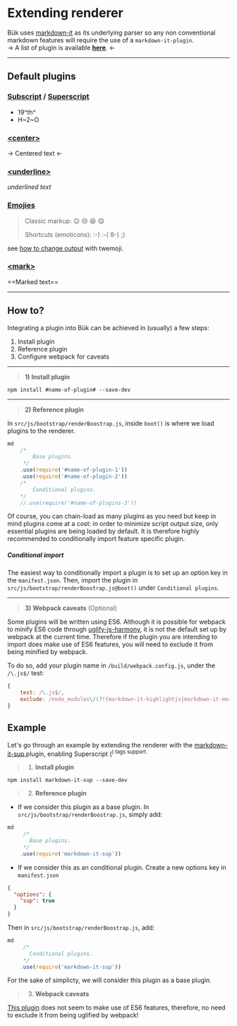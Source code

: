 # Extending renderer

Bük uses [markdown-it](https://github.com/markdown-it/markdown-it) as its underlying parser so any non conventional markdown features will require the use of a `markdown-it-plugin`.  
-> A list of plugin is available **[here](https://www.npmjs.com/browse/keyword/markdown-it-plugin)**. <-
 
--- 

## Default plugins

### [Subscript](https://github.com/markdown-it/markdown-it-sub) / [Superscript](https://github.com/markdown-it/markdown-it-sup)

- 19^th^
- H~2~O

### [\<center>](https://github.com/jay-hodgson/markdown-it-center-text)

-> Centered text <-

### [\<underline>](https://www.npmjs.com/package/markdown-it-underline)

_underlined text_

### [Emojies](https://github.com/markdown-it/markdown-it-emoji)

> Classic markup: :wink: :cry: :laughing: :yum:
>
> Shortcuts (emoticons): :-) :-( 8-) ;)

see [how to change output](https://github.com/markdown-it/markdown-it-emoji#change-output) with twemoji.

### [\<mark>](https://github.com/markdown-it/markdown-it-mark)

==Marked text==

--- 

## How to?

Integrating a plugin into Bük can be achieved in (usually) a few steps:
1) Install plugin
2) Reference plugin
3) Configure webpack for caveats

---

> **1) Install plugin**

`npm install #name-of-plugin# --save-dev` 

---

> **2) Reference plugin**

In `src/js/bootstrap/renderBoostrap.js`, inside `boot()` is where we load plugins to the renderer.

```javascript
md
    /*
        Base plugins.
     */
    .use(require('#name-of-plugin-1'))
    .use(require('#name-of-plugin-2'))
    /*
        Conditional plugins.
    */
    //.use(require('#name-of-plugins-3'))
```

Of course, you can chain-load as many plugins as you need but keep in mind plugins come at a cost: in order to minimize script output size, only essential plugins are being loaded by default.
It is therefore highly recommended to conditionally import feature specific plugin.

##### Conditional import

The easiest way to conditionally import a plugin is to set up an option key in the `manifest.json`. Then, import the plugin in `src/js/bootstrap/renderBoostrap.js@boot()` under `Conditional plugins`.
 
--- 

> **3) Webpack caveats** (Optional)

Some plugins will be written using ES6. Although it is possible for webpack to minify ES6 code through [uglify-js-harmony](https://www.npmjs.com/package/uglify-js-harmony), it is not the default set up by webpack at the current time.
Therefore if the plugin you are intending to import does make use of ES6 features, you will need to exclude it from being minified by webpack.

To do so, add your plugin name in `/build/webpack.config.js`, under the `/\.js$/` test:
 
```javascript
{
    test: /\.js$/,
    exclude: /node_modules\/(?!(markdown-it-highlightjs|markdown-it-mermaid)\/).*/
}
```

## Example

Let's go through an example by extending the renderer with the [markdown-it-sup ](https://www.npmjs.com/package/markdown-it-sup) plugin, enabling Superscript (<sup>) tags support.

> 1) **Install plugin**

`npm install markdown-it-sup --save-dev `

> 2) **Reference plugin**

* If we consider this plugin as a base plugin. 
In `src/js/bootstrap/renderBoostrap.js`, simply add:

```javascript
md
     /*
       Base plugins.
     */
    .use(require('markdown-it-sup'))
```

* If we consider this as an conditional plugin. 
Create a new options key in `manifest.json`

```json
{
  "options": {
    "sup": true
  }
}
```

Then in `src/js/bootstrap/renderBoostrap.js`, add:

```javascript
md
     /*
       Conditional plugins.
     */
    .use(require('markdown-it-sup'))
```

For the sake of simplicty, we will consider this plugin as a base plugin.

> 3) **Webpack caveats**

[This plugin](https://github.com/markdown-it/markdown-it-sup/blob/master/index.js) does not seem to make use of ES6 features, therefore, no need to exclude it from being uglified by webpack!
